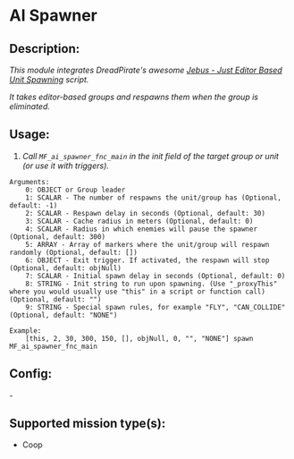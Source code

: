 # AI Spawner

## Description:

_This module integrates DreadPirate's awesome [Jebus - Just Editor Based Unit Spawning](https://forums.bohemia.net/forums/topic/174661-jebus-just-editor-based-unit-spawning/) script._

_It takes editor-based groups and respawns them when the group is eliminated._

## Usage:

1. _Call `MF_ai_spawner_fnc_main` in the init field of the target group or unit (or use it with triggers)._

```
Arguments:
    0: OBJECT or Group leader
    1: SCALAR - The number of respawns the unit/group has (Optional, default: -1)
    2: SCALAR - Respawn delay in seconds (Optional, default: 30)
    3: SCALAR - Cache radius in meters (Optional, default: 0)
    4: SCALAR - Radius in which enemies will pause the spawner (Optional, default: 300)
    5: ARRAY - Array of markers where the unit/group will respawn randomly (Optional, default: [])
    6: OBJECT - Exit trigger. If activated, the respawn will stop (Optional, default: objNull)
    7: SCALAR - Initial spawn delay in seconds (Optional, default: 0)
    8: STRING - Init string to run upon spawning. (Use "_proxyThis" where you would usually use "this" in a script or function call) (Optional, default: "")
    9: STRING - Special spawn rules, for example "FLY", "CAN_COLLIDE" (Optional, default: "NONE")

Example:
    [this, 2, 30, 300, 150, [], objNull, 0, "", "NONE"] spawn MF_ai_spawner_fnc_main
```

## Config:

\-

## Supported mission type(s):

-   Coop
